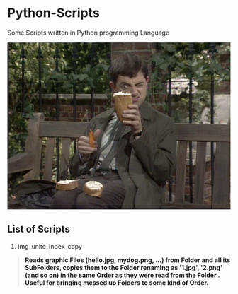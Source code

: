 # Python-Scripts
Some Scripts written in Python programming Language

![Python-Scripts](https://github.com/legacy-vault/python-scripts/blob/master/img/logo/330.png)

## List of Scripts

1. img_unite_index_copy <a> <b>
> 
> Reads graphic Files (hello.jpg, mydog.png, ...) from Folder <a> and all its SubFolders, copies them to the Folder <b> renaming as '1.jpg', '2.png' (and so on) in the same Order as they were read from the Folder <a>. Useful for bringing messed up Folders to some kind of Order.